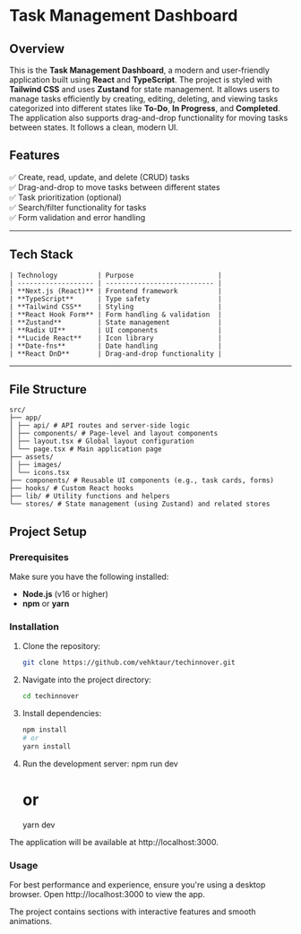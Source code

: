 # Task Management Dashboard

## Overview

This is the **Task Management Dashboard**, a modern and user-friendly application built using **React** and **TypeScript**. The project is styled with **Tailwind CSS** and uses **Zustand** for state management. It allows users to manage tasks efficiently by creating, editing, deleting, and viewing tasks categorized into different states like **To-Do**, **In Progress**, and **Completed**. The application also supports drag-and-drop functionality for moving tasks between states. It follows a clean, modern UI.

## Features

✅ Create, read, update, and delete (CRUD) tasks  
✅ Drag-and-drop to move tasks between different states  
✅ Task prioritization (optional)  
✅ Search/filter functionality for tasks  
✅ Form validation and error handling

---

## Tech Stack

```
| Technology          | Purpose                     |
| ------------------- | --------------------------- |
| **Next.js (React)** | Frontend framework          |
| **TypeScript**      | Type safety                 |
| **Tailwind CSS**    | Styling                     |
| **React Hook Form** | Form handling & validation  |
| **Zustand**         | State management            |
| **Radix UI**        | UI components               |
| **Lucide React**    | Icon library                |
| **Date-fns**        | Date handling               |
| **React DnD**       | Drag-and-drop functionality |
```

---

## File Structure

```
src/
├── app/
│ ├── api/ # API routes and server-side logic
│ ├── components/ # Page-level and layout components
│ ├── layout.tsx # Global layout configuration
│ └── page.tsx # Main application page
├── assets/
│ ├── images/
│ └── icons.tsx
├── components/ # Reusable UI components (e.g., task cards, forms)
├── hooks/ # Custom React hooks
├── lib/ # Utility functions and helpers
└── stores/ # State management (using Zustand) and related stores
```

## Project Setup

### Prerequisites

Make sure you have the following installed:

- **Node.js** (v16 or higher)
- **npm** or **yarn**

### Installation

1. Clone the repository:

   ```bash
   git clone https://github.com/vehktaur/techinnover.git

   ```

2. Navigate into the project directory:

   ```bash
   cd techinnover

   ```

3. Install dependencies:

   ```bash
   npm install
   # or
   yarn install

   ```

4. Run the development server:
   npm run dev

   # or

   yarn dev

The application will be available at http://localhost:3000.

### Usage

For best performance and experience, ensure you're using a desktop browser. Open http://localhost:3000 to view the app.

The project contains sections with interactive features and smooth animations.

